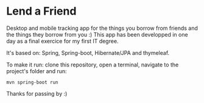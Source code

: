 # Lend a Friend

Desktop and mobile tracking app for the things you borrow from friends and the things they borrow from you :)
This app has been developped in one day as a final exercice for my first IT degree.

It's based on: Spring, Spring-boot, Hibernate/JPA and thymeleaf.

To make it run: clone this repository, open a terminal, navigate to the project's folder and run:

```
mvn spring-boot run
```

Thanks for passing by :)
